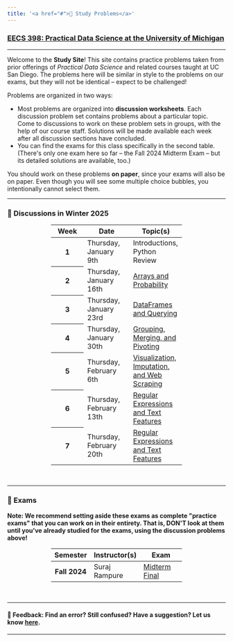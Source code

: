 ```yaml
---
title: '<a href="#">🧠 Study Problems</a>'
---
```


<!-- <h1><a href=''>🧠 Study Problems</a></h1> -->

<h3><a href='https://practicaldsc.org'>EECS 398: Practical Data Science at the University of Michigan</a></h3>

---

Welcome to the **Study Site**! This site contains practice problems taken from prior offerings of _Practical Data Science_ and related courses taught at UC San Diego. The problems here will be similar in style to the problems on our exams, but they will not be identical – expect to be challenged!

Problems are organized in two ways:

- Most problems are organized into **discussion worksheets**. Each discussion problem set contains problems about a particular topic. Come to discussions to work on these problem sets in groups, with the help of our course staff. Solutions will be made available each week after all discussion sections have concluded.
- You can find the exams for this class specifically in the second table. (There's only one exam here so far – the Fall 2024 Midterm Exam – but its detailed solutions are available, too.)

You should work on these problems **on paper**, since your exams will also be on paper. Even though you will see some multiple choice bubbles, you intentionally cannot select them.

---

### 💯 Discussions in Winter 2025

<center>
<table class="table" style="width:60%">
    <colgroup>
       <col span="1" style="width: 25%;">
       <col span="1" style="width: 35%;">
       <col span="1" style="width: 40%;">
    </colgroup>
  <thead>
    <tr>
      <th scope="col">Week</th>
      <th scope="col">Date</th>
      <th scope="col">Topic(s)</th>
    </tr>
  </thead>
  <tbody>
    <tr>
      <th scope="row">1</th>
      <td>Thursday, January 9th</td>
      <td>Introductions, Python Review</td>
    </tr>
    <tr>
      <th scope="row">2</th>
      <td>Thursday, January 16th</td>
      <td><a href="disc02/index.html">Arrays and Probability</a></td>
    </tr>
    <tr>
      <th scope="row">3</th>
      <td>Thursday, January 23rd</td>
      <td><a href="disc03/index.html">DataFrames and Querying</a></td>
    <tr>
      <th scope="row">4</th>
      <td>Thursday, January 30th</td>
      <td><a href="disc04/index.html">Grouping, Merging, and Pivoting</a></td>
    </tr>
    <tr>
      <th scope="row">5</th>
      <td>Thursday, February 6th</td>
      <td><a href="disc05/index.html">Visualization, Imputation, and Web Scraping</a></td>
    </tr>
    <tr>
      <th scope="row">6</th>
      <td>Thursday, February 13th</td>
      <td><a href="disc06/index.html">Regular Expressions and Text Features</a></td>
    </tr>
    <tr>
      <th scope="row">7</th>
      <td>Thursday, February 20th</td>
      <td><a href="disc07/index.html">Regular Expressions and Text Features</a></td>
    </tr>
    <!--<tr>
      <th scope="row" rowspan=2>7</th>
      <td>Monday, October 7th</td>
      <td><a href="mt-review-monday/index.html">Midterm Review: Grouping, Pivoting, Imputation, and Web Scraping</a></td>
    </tr>
    <tr>
      <td>Tuesday, October 8th</td>
      <td><a href="mt-review-tuesday/index.html">Midterm Review: TF-IDF and Merging</a></td>
    </tr>
    <tr>
      <th scope="row">8</th>
      <td>Friday, October 18th</td>
      <td><a href="disc07/index.html">Summary Statistics and the Constant Model</a></td>
    </tr>
    <tr>
      <th scope="row">9</th>
      <td>Friday, October 25th</td>
      <td><a href="disc08/index.html">Linear Regression</a></td>
    </tr>
    <tr>
      <th scope="row">10</th>
      <td>Friday, November 1st</td>
      <td><a href="disc09/index.html">Multiple Linear Regression and Feature Engineering</a></td>
    </tr>
    <tr>
      <th scope="row">11</th>
      <td>Friday, November 8th</td>
      <td><a href="disc10/index.html">Generalization, Cross-Validation, and Regularization</a></td>
    </tr>
    <tr>
      <th scope="row">12</th>
      <td>Friday, November 15th</td>
      <td><a href="disc11/index.html">Gradient Descent and Convexity</a></td>
    </tr>
    <tr>
      <th scope="row">13</th>
      <td>Friday, November 22nd</td>
      <td><a href="disc12/index.html">Classifier Evaluation and Logistic Regression</a></td>
    </tr>
    <tr>
      <th scope="row">14</th>
      <td>Friday, November 29th</td>
      <td>No Discussion: Thanksgiving! 🦃</td>
    </tr>
    <tr>
      <th scope="row">15</th>
      <td>Friday, December 6th</td>
      <td>Group Office Hours (no worksheet; come with questions)</td>
    </tr>
    </tr>
    <tr>
      <th scope="row" rowspan=2>16</th>
      <td>Monday, December 9th</td>
      <td><a href="fa24-midterm/index.html">Final Review: Take Up Midterm Exam</a></td>
    </tr>
    <tr>
      <td>Tuesday, December 10th</td>
      <td><a href="fi-review-tuesday/index.html">Final Review: Post-Midterm Content</a></td>
    </tr> -->
  </tbody>
</table>
</center>

<br>

---

### 🧪 Exams

<b>Note: We recommend setting aside these exams as complete "practice exams" that you can work on in their entirety. That is, DON'T look at them until you've already studied for the exams, using the discussion problems above!</b> 

<center>
<table class="table" style="width:60%">
    <colgroup>
       <col span="1" style="width: 25%;">
       <col span="1" style="width: 35%;">
       <col span="1" style="width: 40%;">
    </colgroup>
  <thead>
    <tr>
      <th scope="col">Semester</th>
      <th scope="col">Instructor(s)</th>
      <th scope="col">Exam</th>
    </tr>
  </thead>
  <tbody>
  <tr>
      <th scope="row">Fall 2024</th>
      <td>Suraj Rampure</td>
      <td><a href='fa24-midterm/index.html'>Midterm</a><br>
          <a href='fa24-final/index.html'>Final</a>
      </td>
    </tr>
  </tbody>
</table>
</center>

<br>

---

#### 👋 Feedback: Find an error? Still confused? Have a suggestion? Let us know <a href="https://forms.gle/xK4DpWXh9rq8AKP37">here</a>.

---
